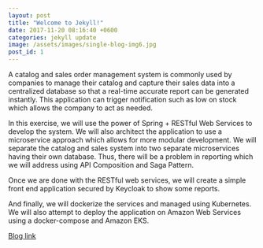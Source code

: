 ```yaml
---
layout: post
title: "Welcome to Jekyll!"
date: 2017-11-20 08:16:40 +0600
categories: jekyll update
image: /assets/images/single-blog-img6.jpg
post_id: 1
---
```

A catalog and sales order management system is commonly used by companies to manage their catalog and capture their sales data into a centralized database so that a real-time accurate report can be generated instantly. This application can trigger notification such as low on stock which allows the company to act as needed.

In this exercise, we will use the power of Spring + RESTful Web Services to develop the system. We will also architect the application to use a microservice approach which allows for more modular development. We will separate the catalog and sales system into two separate microservices having their own database. Thus, there will be a problem in reporting which we will address using API Composition and Saga Pattern.

Once we are done with the RESTful web services, we will create a simple front end application secured by Keycloak to show some reports.

And finally, we will dockerize the services and managed using Kubernetes. We will also attempt to deploy the application on Amazon Web Services using a docker-compose and Amazon EKS.

<a href="https://czetsuya-tech.blogspot.com/2019/06/catalog-and-sellout-management-system.html">Blog link</a>